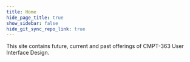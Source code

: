 ```yaml
---
title: Home
hide_page_title: true
show_sidebar: false
hide_git_sync_repo_link: true
---
```


This site contains future, current and past offerings of CMPT-363 User Interface Design.
